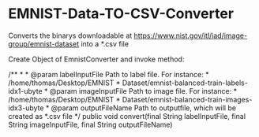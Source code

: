 # EMNIST-Data-TO-CSV-Converter
Converts the binarys downloadable at https://www.nist.gov/itl/iad/image-group/emnist-dataset into a *.csv file


Create Object of EmnistConverter and invoke method:

/**
	 * 
	 * @param labelInputFile Path to label file. For instance:
	 *                       /home/thomas/Desktop/EMNIST
	 *                       Dataset/emnist-balanced-train-labels-idx1-ubyte
	 * @param imageInputFile Path to image file. For instance:
	 *                       /home/thomas/Desktop/EMNIST
	 *                       Dataset/emnist-balanced-train-images-idx3-ubyte
	 * @param outputFileName Path to outputfile, which will be created as *.csv file
	 */
	public void convert(final String labelInputFile, final String imageInputFile, final String outputFileName)
